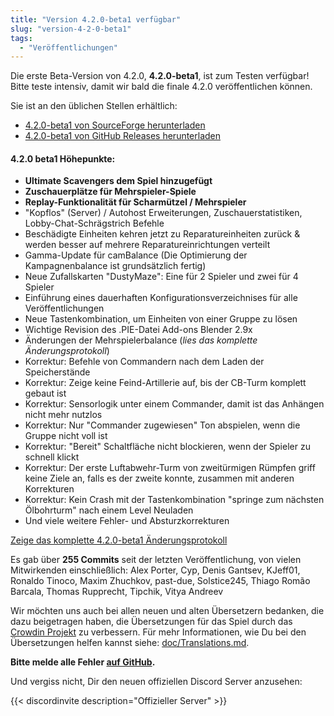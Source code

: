 ```yaml
---
title: "Version 4.2.0-beta1 verfügbar"
slug: "version-4-2-0-beta1"
tags:
  - "Veröffentlichungen"
---
```


Die erste Beta-Version von 4.2.0, **4.2.0-beta1**, ist zum Testen verfügbar! Bitte teste intensiv, damit wir bald die finale 4.2.0 veröffentlichen können.

Sie ist an den üblichen Stellen erhältlich:
- [4.2.0-beta1 von SourceForge herunterladen](https://sourceforge.net/projects/warzone2100/files/releases/4.2.0-beta1/)
- [4.2.0-beta1 von GitHub Releases herunterladen](https://github.com/Warzone2100/warzone2100/releases/tag/4.2.0-beta1)

#### 4.2.0 beta1 Höhepunkte:

- **Ultimate Scavengers dem Spiel hinzugefügt**
- **Zuschauerplätze für Mehrspieler-Spiele**
- **Replay-Funktionalität für Scharmützel / Mehrspieler**
- "Kopflos" (Server) / Autohost Erweiterungen, Zuschauerstatistiken, Lobby-Chat-Schrägstrich Befehle
- Beschädigte Einheiten kehren jetzt zu Reparatureinheiten zurück & werden besser auf mehrere Reparatureinrichtungen verteilt
- Gamma-Update für camBalance (Die Optimierung der Kampagnenbalance ist grundsätzlich fertig)
- Neue Zufallskarten "DustyMaze": Eine für 2 Spieler und zwei für 4 Spieler
- Einführung eines dauerhaften Konfigurationsverzeichnises für alle Veröffentlichungen
- Neue Tastenkombination, um Einheiten von einer Gruppe zu lösen
- Wichtige Revision des .PIE-Datei Add-ons Blender 2.9x
- Änderungen der Mehrspielerbalance (_lies das komplette Änderungsprotokoll_)
- Korrektur: Befehle von Commandern nach dem Laden der Speicherstände
- Korrektur: Zeige keine Feind-Artillerie auf, bis der CB-Turm komplett gebaut ist
- Korrektur: Sensorlogik unter einem Commander, damit ist das Anhängen nicht mehr nutzlos
- Korrektur: Nur "Commander zugewiesen" Ton abspielen, wenn die Gruppe nicht voll ist
- Korrektur: "Bereit" Schaltfläche nicht blockieren, wenn der Spieler zu schnell klickt
- Korrektur: Der erste Luftabwehr-Turm von zweitürmigen Rümpfen griff keine Ziele an, falls es der zweite konnte, zusammen mit anderen Korrekturen
- Korrektur: Kein Crash mit der Tastenkombination "springe zum nächsten Ölbohrturm" nach einem Level Neuladen
- Und viele weitere Fehler- und Absturzkorrekturen

[Zeige das komplette 4.2.0-beta1 Änderungsprotokoll](https://github.com/Warzone2100/warzone2100/raw/4.2.0-beta1/ChangeLog)

Es gab über **255 Commits** seit der letzten Veröffentlichung, von vielen Mitwirkenden einschließlich: Alex Porter, Cyp, Denis Gantsev, KJeff01, Ronaldo Tinoco, Maxim Zhuchkov, past-due, Solstice245, Thiago Romão Barcala, Thomas Rupprecht, Tipchik, Vitya Andreev

Wir möchten uns auch bei allen neuen und alten Übersetzern bedanken, die dazu beigetragen haben, die Übersetzungen für das Spiel durch das [Crowdin Projekt](https://crowdin.com/project/warzone2100) zu verbessern. Für mehr Informationen, wie Du bei den Übersetzungen helfen kannst siehe: [doc/Translations.md](https://github.com/Warzone2100/warzone2100/blob/master/doc/Translations.md#how-do-i-help-translate).

**Bitte melde alle Fehler [auf GitHub](https://github.com/Warzone2100/warzone2100/issues).**

Und vergiss nicht, Dir den neuen offiziellen Discord Server anzusehen:

{{< discordinvite description="Offizieller Server" >}}
